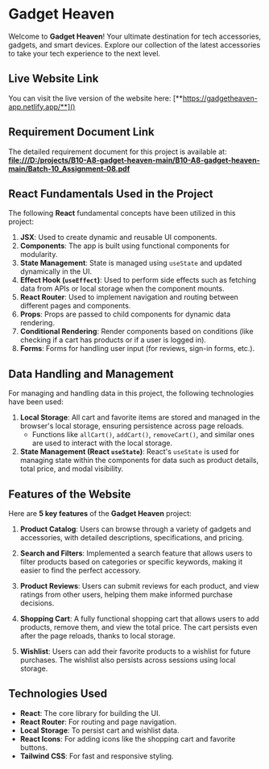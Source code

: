 # Gadget Heaven

Welcome to **Gadget Heaven**! Your ultimate destination for tech accessories, gadgets, and smart devices. Explore our collection of the latest accessories to take your tech experience to the next level.

## Live Website Link
You can visit the live version of the website here:
[**https://gadgetheaven-app.netlify.app/**]()

## Requirement Document Link
The detailed requirement document for this project is available at:
[**file:///D:/projects/B10-A8-gadget-heaven-main/B10-A8-gadget-heaven-main/Batch-10_Assignment-08.pdf**]()

## React Fundamentals Used in the Project

The following **React** fundamental concepts have been utilized in this project:

1. **JSX**: Used to create dynamic and reusable UI components.
2. **Components**: The app is built using functional components for modularity.
3. **State Management**: State is managed using `useState` and updated dynamically in the UI.
4. **Effect Hook (`useEffect`)**: Used to perform side effects such as fetching data from APIs or local storage when the component mounts.
5. **React Router**: Used to implement navigation and routing between different pages and components.
6. **Props**: Props are passed to child components for dynamic data rendering.
7. **Conditional Rendering**: Render components based on conditions (like checking if a cart has products or if a user is logged in).
8. **Forms**: Forms for handling user input (for reviews, sign-in forms, etc.).

## Data Handling and Management

For managing and handling data in this project, the following technologies have been used:

1. **Local Storage**: All cart and favorite items are stored and managed in the browser's local storage, ensuring persistence across page reloads.
   - Functions like `allCart()`, `addCart()`, `removeCart()`, and similar ones are used to interact with the local storage.
2. **State Management (React `useState`)**: React's `useState` is used for managing state within the components for data such as product details, total price, and modal visibility.

## Features of the Website

Here are **5 key features** of the **Gadget Heaven** project:

1. **Product Catalog**: Users can browse through a variety of gadgets and accessories, with detailed descriptions, specifications, and pricing.
   
2. **Search and Filters**: Implemented a search feature that allows users to filter products based on categories or specific keywords, making it easier to find the perfect accessory.
   
3. **Product Reviews**: Users can submit reviews for each product, and view ratings from other users, helping them make informed purchase decisions.
   
4. **Shopping Cart**: A fully functional shopping cart that allows users to add products, remove them, and view the total price. The cart persists even after the page reloads, thanks to local storage.
   
5. **Wishlist**: Users can add their favorite products to a wishlist for future purchases. The wishlist also persists across sessions using local storage.


## Technologies Used

- **React**: The core library for building the UI.
- **React Router**: For routing and page navigation.
- **Local Storage**: To persist cart and wishlist data.
- **React Icons**: For adding icons like the shopping cart and favorite buttons.
- **Tailwind CSS**: For fast and responsive styling.
